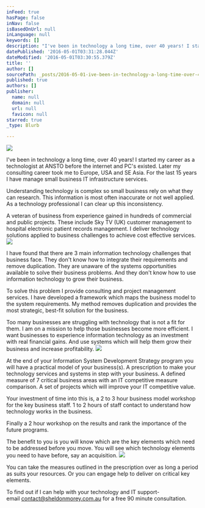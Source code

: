 ```yaml
---
inFeed: true
hasPage: false
inNav: false
isBasedOnUrl: null
inLanguage: null
keywords: []
description: "I've been in technology a long time, over 40 years! I started my career as a technologist at ANSTO before the internet and PC's existed. Later my consulting career took me to Europe, USA and SE Asia. For the last 15 years I have manage small business IT infrastructure services."
datePublished: '2016-05-01T03:31:28.044Z'
dateModified: '2016-05-01T03:30:55.379Z'
title: ''
author: []
sourcePath: _posts/2016-05-01-ive-been-in-technology-a-long-time-over-40-years-i-starte.md
published: true
authors: []
publisher:
  name: null
  domain: null
  url: null
  favicon: null
starred: true
_type: Blurb

---
```

![](https://the-grid-user-content.s3-us-west-2.amazonaws.com/00c3618a-7a03-4a53-90b1-815da60cf3ed.jpg)

I've been in technology a long time, over 40 years! I started my career as a technologist at ANSTO before the internet and PC's existed. Later my consulting career took me to Europe, USA and SE Asia. For the last 15 years I have manage small business IT infrastructure services.

Understanding technology is complex so small business rely on what they can research. This information is most often inaccurate or not well applied. As a technology professional I can clear up this inconsistency.

A veteran of business from experience gained in hundreds of commercial and public projects. These include Sky TV (UK) customer management to hospital electronic patient records management. I deliver technology solutions applied to business challenges to achieve cost effective services.
![](https://the-grid-user-content.s3-us-west-2.amazonaws.com/1f486eac-1351-41a2-b2b3-a12278cbee03.jpg)

I have found that there are 3 main information technology challenges that business face. They don't know how to integrate their requirements and remove duplication. They are unaware of the systems opportunities available to solve their business problems. And they don't know how to use information technology to grow their business.

To solve this problem I provide consulting and project management services. I have developed a framework which maps the business model to the system requirements. My method removes duplication and provides the most strategic, best-fit solution for the business.

Too many businesses are struggling with technology that is not a fit for them. I am on a mission to help those businesses become more efficient. I want businesses to experience information technology as an investment with real financial gains. And use systems which will help them grow their business and increase profitability.
![](https://the-grid-user-content.s3-us-west-2.amazonaws.com/17196e5d-1e2b-4163-ab46-b2736d676486.jpg)

At the end of your Information System Development Strategy program you will have a practical model of your business(s). A prescription to make your technology services and systems in step with your business. A defined measure of 7 critical business areas with an IT competitive measure comparison. A set of projects which will improve your IT competitive value.

Your investment of time into this is, a 2 to 3 hour business model workshop for the key business staff. 1 to 2 hours of staff contact to understand how technology works in the business. 

Finally a 2 hour workshop on the results and rank the importance of the future programs. 

The benefit to you is you will know which are the key elements which need to be addressed before you move. You will see which technology elements you need to have before, say an acquisition. ![](https://the-grid-user-content.s3-us-west-2.amazonaws.com/0194880b-d3db-487a-9f94-dbb23956be16.jpg)

You can take the measures outlined in the prescription over as long a period as suits your resources. Or you can engage help to deliver on critical key elements. 

To find out if I can help with your technology and IT support-   
email contact@sheldonmorey.com.au for a free 90 minute consultation.